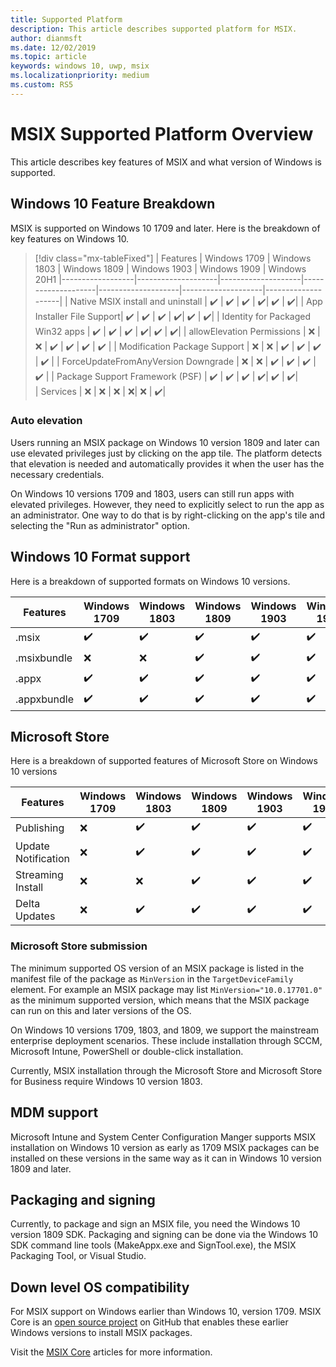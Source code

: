 ```yaml
---
title: Supported Platform 
description: This article describes supported platform for MSIX. 
author: dianmsft
ms.date: 12/02/2019
ms.topic: article
keywords: windows 10, uwp, msix
ms.localizationpriority: medium
ms.custom: RS5
---
```


# MSIX Supported Platform Overview 
This article describes key features of MSIX and what version of Windows is supported. 

## Windows 10 Feature Breakdown
MSIX is supported on Windows 10 1709 and later. Here is the breakdown of key features on Windows 10. 

> [!div class="mx-tableFixed"]
| Features | Windows 1709 | Windows 1803 | Windows 1809 | Windows 1903 | Windows 1909 | Windows 20H1
|------------------|--------------------|--------------------|--------------------|--------------------|--------------------|--------------------|
| Native MSIX install and uninstall | :heavy_check_mark: | :heavy_check_mark: | :heavy_check_mark: | :heavy_check_mark:| :heavy_check_mark: | :heavy_check_mark:| 
| App Installer File Support| :heavy_check_mark: | :heavy_check_mark: | :heavy_check_mark: | :heavy_check_mark:| :heavy_check_mark: | :heavy_check_mark:| 
| Identity for Packaged Win32 apps | :heavy_check_mark: | :heavy_check_mark: | :heavy_check_mark: | :heavy_check_mark:| :heavy_check_mark: | :heavy_check_mark:| 
| allowElevation Permissions | :x:                | :x:                | :heavy_check_mark: | :heavy_check_mark: | :heavy_check_mark: | :heavy_check_mark: | 
| Modification Package Support | :x:                | :x:                | :heavy_check_mark: | :heavy_check_mark: | :heavy_check_mark: | :heavy_check_mark: | 
| ForceUpdateFromAnyVersion Downgrade |  :x:                | :x:                | :heavy_check_mark: | :heavy_check_mark: | :heavy_check_mark: | :heavy_check_mark: | 
| Package Support Framework (PSF) | :heavy_check_mark: | :heavy_check_mark: | :heavy_check_mark: | :heavy_check_mark:| :heavy_check_mark: | :heavy_check_mark:|  
| Services | :x: | :x: | :x: | :x:| :x: | :heavy_check_mark:| 

### Auto elevation
Users running an MSIX package on Windows 10 version 1809 and later can use elevated privileges just by clicking on the app tile. The platform detects that elevation is needed and automatically provides it when the user has the necessary credentials.

On Windows 10 versions 1709 and 1803, users can still run apps with elevated privileges. However, they need to explicitly select to run the app as an administrator. One way to do that is by right-clicking on the app's tile and selecting the "Run as administrator" option.

## Windows 10 Format support 
Here is a breakdown of supported formats on Windows 10 versions. 

| Features | Windows 1709 | Windows 1803 | Windows 1809 | Windows 1903 | Windows 1909 | Windows 20H1
|------------------|--------------------|--------------------|--------------------|--------------------|--------------------|--------------------|
| .msix              | :heavy_check_mark: | :heavy_check_mark: | :heavy_check_mark: | :heavy_check_mark:| :heavy_check_mark: | :heavy_check_mark:| 
| .msixbundle| :x:                | :x:                | :heavy_check_mark: | :heavy_check_mark: | :heavy_check_mark: | :heavy_check_mark:|
| .appx | :heavy_check_mark: | :heavy_check_mark: | :heavy_check_mark: | :heavy_check_mark:| :heavy_check_mark: | :heavy_check_mark:| 
| .appxbundle |:heavy_check_mark: | :heavy_check_mark: | :heavy_check_mark: | :heavy_check_mark:| :heavy_check_mark: | :heavy_check_mark:| 

## Microsoft Store 
Here is a breakdown of supported features of Microsoft Store on Windows 10 versions

| Features | Windows 1709 | Windows 1803 | Windows 1809 | Windows 1903 | Windows 1909 | Windows 20H1
|------------------|--------------------|--------------------|--------------------|--------------------|--------------------|--------------------|
| Publishing             | :x: | :heavy_check_mark: | :heavy_check_mark: | :heavy_check_mark:| :heavy_check_mark: | :heavy_check_mark:| 
| Update Notification| :x: | :heavy_check_mark: | :heavy_check_mark: | :heavy_check_mark:| :heavy_check_mark: | :heavy_check_mark:| 
| Streaming Install | :x:                | :x:                | :heavy_check_mark: | :heavy_check_mark: | :heavy_check_mark: | :heavy_check_mark:| 
| Delta Updates | :x: | :heavy_check_mark: | :heavy_check_mark: | :heavy_check_mark:| :heavy_check_mark: | :heavy_check_mark:| 

### Microsoft Store submission 
The minimum supported OS version of an MSIX package is listed in the manifest file of the package as `MinVersion` in the `TargetDeviceFamily` element. For example an MSIX package may list `MinVersion="10.0.17701.0"` as the minimum supported version, which means that the MSIX package can run on this and later versions of the OS.

On Windows 10 versions 1709, 1803, and 1809, we support the mainstream enterprise deployment scenarios. These include installation through SCCM, Microsoft Intune, PowerShell or double-click installation.

Currently, MSIX installation through the Microsoft Store and Microsoft Store for Business require Windows 10 version 1803.

## MDM support
Microsoft Intune and System Center Configuration Manger supports MSIX installation on Windows 10 version as early as 1709 MSIX packages can be installed on these versions in the same way as it can in Windows 10 version 1809 and later.

## Packaging and signing
Currently, to package and sign an MSIX file, you need the Windows 10 version 1809 SDK. Packaging and signing can be done via the Windows 10 SDK command line tools (MakeAppx.exe and SignTool.exe), the MSIX Packaging Tool, or Visual Studio.

## Down level OS compatibility 
For MSIX support on  Windows earlier than Windows 10, version 1709. MSIX Core is an [open source project](https://github.com/Microsoft/msix-packaging/tree/master/MsixCore) on GitHub that enables these earlier Windows versions to install MSIX packages. 

Visit the [MSIX Core](msix-core/msixcore.md) articles for more information. 

